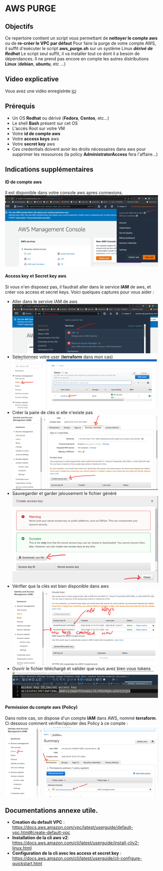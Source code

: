 # AWS PURGE
## Objectifs
Ce repertoire contient un script vous permettant de **nettoyer le compte aws** ou de **re-créer le VPC par défaut**
Pour faire la purge de votre compte AWS, il suffit d'exécuter le script **aws_purge.sh** sur un système Linux ***dérivé de Redhat***
Le script seul suffit, il va installer tout ce dont il a besoin de dépendances. Il ne prend pas encore en compte les autres distributions **Linux** (**debian**, **ubuntu**, etc ...)
## Video explicative 
Vous avez une vidéo enregistrée [ici](https://eazytraining.fr/wp-content/uploads/2022/06/AWS-nuke.mp4)

## Prérequis
- Un OS **Redhat** ou dérivé (**Fedora**, **Centos**, etc...)
- Le shell **Bash** présent sur cet OS
- L'accès Root sur votre VM
- Votre **id de compte aws**
- Votre **access keys** aws
- Votre **secret key** aws
- Ces credentials doivent avoir les droits nécessaires dans aws pour supprimer les ressources (la policy **AdministratorAccess** fera l'affaire...)

## Indications supplémentaires

#### ID de compte aws
Il est disponible dans votre console aws apres connexions.
![id de compte aws](images/id%20de%20compte%20aws.png)

#### Access key et Secret key aws
Si vous n'en disposez pas, il faudrait aller dans le service **IAM** de aws, et créer vos access et secret keys.
Voici quelques captures pour vous aider : 
- Aller dans le servive IAM de aws
    ![id de compte aws](images/credentials1.png)
- Selectionnez votre user (**terraform** dans mon cas)
    ![id de compte aws](images/credentials2.png)
- Créer la paire de clés si elle n'existe pas
    ![id de compte aws](images/credentials3.png)
- Sauvegarder et garder jalousement le fichier généré
    ![id de compte aws](images/credentials4.png)
- Vérifier que la clés est bien disponible dans aws
    ![id de compte aws](images/credentials5.png)
- Ouvrir le fichier téléchargé et valider que vous avez bien vous tokens
    ![id de compte aws](images/credentials6.png)

#### Permission du compte aws (Policy)
Dans notre cas, on dispose d'un compte **IAM** dans AWS, nommé **terraform**. Ci dessous comment vérifier/ajouter des Policy à ce compte : 
    ![id de compte aws](images/credentials7.png)

## Documentations annexe utile.
- **Creation du default VPC**  : https://docs.aws.amazon.com/vpc/latest/userguide/default-vpc.html#create-default-vpc
- **Installation de la cli aws v2**: https://docs.aws.amazon.com/cli/latest/userguide/install-cliv2-linux.html
- **Configuration de la cli avec les access et secret key** : https://docs.aws.amazon.com/cli/latest/userguide/cli-configure-quickstart.html
